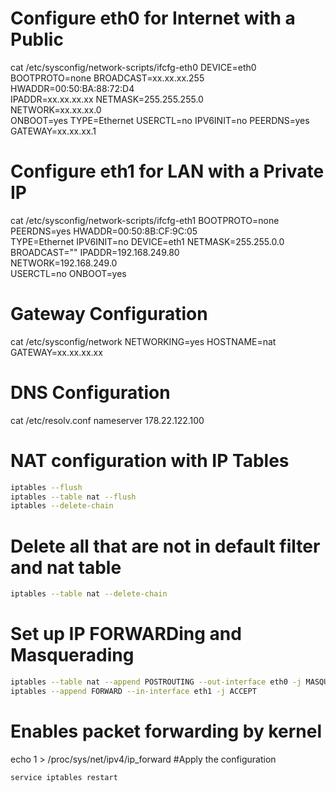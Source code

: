 # Configure eth0 for Internet with a Public 

cat /etc/sysconfig/network-scripts/ifcfg-eth0
DEVICE=eth0
BOOTPROTO=none
BROADCAST=xx.xx.xx.255    
HWADDR=00:50:BA:88:72:D4    
IPADDR=xx.xx.xx.xx
NETMASK=255.255.255.0   
NETWORK=xx.xx.xx.0       
ONBOOT=yes
TYPE=Ethernet
USERCTL=no
IPV6INIT=no
PEERDNS=yes
GATEWAY=xx.xx.xx.1    

# Configure eth1 for LAN with a Private IP 

cat /etc/sysconfig/network-scripts/ifcfg-eth1
BOOTPROTO=none
PEERDNS=yes
HWADDR=00:50:8B:CF:9C:05    
TYPE=Ethernet
IPV6INIT=no
DEVICE=eth1
NETMASK=255.255.0.0       
BROADCAST=""
IPADDR=192.168.249.80        
NETWORK=192.168.249.0       
USERCTL=no
ONBOOT=yes


# Gateway Configuration

cat /etc/sysconfig/network
    NETWORKING=yes
    HOSTNAME=nat
    GATEWAY=xx.xx.xx.xx    

# DNS Configuration

cat /etc/resolv.conf
    nameserver 178.22.122.100     
          

# NAT configuration with IP Tables
```bash
iptables --flush           
iptables --table nat --flush
iptables --delete-chain
```
# Delete all that are not in default filter and nat table
```bash
iptables --table nat --delete-chain
```
# Set up IP FORWARDing and Masquerading
```bash
iptables --table nat --append POSTROUTING --out-interface eth0 -j MASQUERADE
iptables --append FORWARD --in-interface eth1 -j ACCEPT
```
# Enables packet forwarding by kernel 

echo 1 > /proc/sys/net/ipv4/ip_forward
 #Apply the configuration

```bash
service iptables restart
```